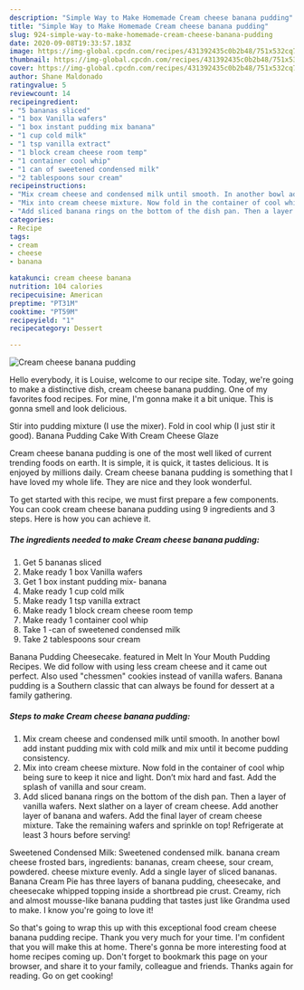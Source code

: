 ```yaml
---
description: "Simple Way to Make Homemade Cream cheese banana pudding"
title: "Simple Way to Make Homemade Cream cheese banana pudding"
slug: 924-simple-way-to-make-homemade-cream-cheese-banana-pudding
date: 2020-09-08T19:33:57.183Z
image: https://img-global.cpcdn.com/recipes/431392435c0b2b48/751x532cq70/cream-cheese-banana-pudding-recipe-main-photo.jpg
thumbnail: https://img-global.cpcdn.com/recipes/431392435c0b2b48/751x532cq70/cream-cheese-banana-pudding-recipe-main-photo.jpg
cover: https://img-global.cpcdn.com/recipes/431392435c0b2b48/751x532cq70/cream-cheese-banana-pudding-recipe-main-photo.jpg
author: Shane Maldonado
ratingvalue: 5
reviewcount: 14
recipeingredient:
- "5 bananas sliced"
- "1 box Vanilla wafers"
- "1 box instant pudding mix banana"
- "1 cup cold milk"
- "1 tsp vanilla extract"
- "1 block cream cheese room temp"
- "1 container cool whip"
- "1 can of sweetened condensed milk"
- "2 tablespoons sour cream"
recipeinstructions:
- "Mix cream cheese and condensed milk until smooth. In another bowl add instant pudding mix with cold milk and mix until it become pudding consistency."
- "Mix into cream cheese mixture. Now fold in the container of cool whip being sure to keep it nice and light. Don’t mix hard and fast. Add the splash of vanilla and sour cream."
- "Add sliced banana rings on the bottom of the dish pan. Then a layer of vanilla wafers. Next slather on a layer of cream cheese. Add another layer of banana and wafers. Add the final layer of cream cheese mixture. Take the remaining wafers and sprinkle on top! Refrigerate at least 3 hours before serving!"
categories:
- Recipe
tags:
- cream
- cheese
- banana

katakunci: cream cheese banana 
nutrition: 104 calories
recipecuisine: American
preptime: "PT31M"
cooktime: "PT59M"
recipeyield: "1"
recipecategory: Dessert

---
```



![Cream cheese banana pudding](https://img-global.cpcdn.com/recipes/431392435c0b2b48/751x532cq70/cream-cheese-banana-pudding-recipe-main-photo.jpg)

Hello everybody, it is Louise, welcome to our recipe site. Today, we're going to make a distinctive dish, cream cheese banana pudding. One of my favorites food recipes. For mine, I'm gonna make it a bit unique. This is gonna smell and look delicious.

Stir into pudding mixture (I use the mixer). Fold in cool whip (I just stir it good). Banana Pudding Cake With Cream Cheese Glaze

Cream cheese banana pudding is one of the most well liked of current trending foods on earth. It is simple, it is quick, it tastes delicious. It is enjoyed by millions daily. Cream cheese banana pudding is something that I have loved my whole life. They are nice and they look wonderful.


To get started with this recipe, we must first prepare a few components. You can cook cream cheese banana pudding using 9 ingredients and 3 steps. Here is how you can achieve it.

<!--inarticleads1-->

##### The ingredients needed to make Cream cheese banana pudding:

1. Get 5 bananas sliced
1. Make ready 1 box Vanilla wafers
1. Get 1 box instant pudding mix- banana
1. Make ready 1 cup cold milk
1. Make ready 1 tsp vanilla extract
1. Make ready 1 block cream cheese room temp
1. Make ready 1 container cool whip
1. Take 1 -can of sweetened condensed milk
1. Take 2 tablespoons sour cream


Banana Pudding Cheesecake. featured in Melt In Your Mouth Pudding Recipes. We did follow with using less cream cheese and it came out perfect. Also used &#34;chessmen&#34; cookies instead of vanilla wafers. Banana pudding is a Southern classic that can always be found for dessert at a family gathering. 

<!--inarticleads2-->

##### Steps to make Cream cheese banana pudding:

1. Mix cream cheese and condensed milk until smooth. In another bowl add instant pudding mix with cold milk and mix until it become pudding consistency.
1. Mix into cream cheese mixture. Now fold in the container of cool whip being sure to keep it nice and light. Don’t mix hard and fast. Add the splash of vanilla and sour cream.
1. Add sliced banana rings on the bottom of the dish pan. Then a layer of vanilla wafers. Next slather on a layer of cream cheese. Add another layer of banana and wafers. Add the final layer of cream cheese mixture. Take the remaining wafers and sprinkle on top! Refrigerate at least 3 hours before serving!


Sweetened Condensed Milk: Sweetened condensed milk. banana cream cheese frosted bars, ingredients: bananas, cream cheese, sour cream, powdered. cheese mixture evenly. Add a single layer of sliced bananas. Banana Cream Pie has three layers of banana pudding, cheesecake, and cheesecake whipped topping inside a shortbread pie crust. Creamy, rich and almost mousse-like banana pudding that tastes just like Grandma used to make. I know you&#39;re going to love it! 

So that's going to wrap this up with this exceptional food cream cheese banana pudding recipe. Thank you very much for your time. I'm confident that you will make this at home. There's gonna be more interesting food at home recipes coming up. Don't forget to bookmark this page on your browser, and share it to your family, colleague and friends. Thanks again for reading. Go on get cooking!
